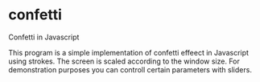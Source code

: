 # confetti
Confetti in Javascript

This program is a simple implementation of confetti effeect in Javascript using strokes. 
The screen is scaled according to the window size. 
For demonstration purposes you can controll certain parameters with sliders.

